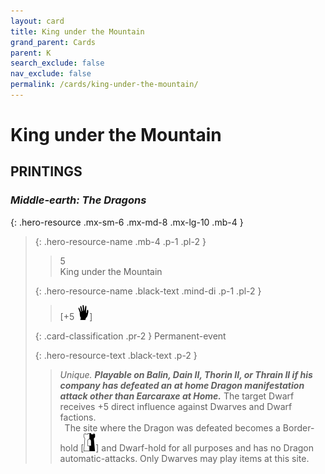 ```yaml
---
layout: card
title: King under the Mountain
grand_parent: Cards
parent: K
search_exclude: false
nav_exclude: false
permalink: /cards/king-under-the-mountain/
---
```


# King under the Mountain


## PRINTINGS


### _Middle-earth: The Dragons_

{: .hero-resource .mx-sm-6 .mx-md-8 .mx-lg-10 .mb-4 }
> {: .hero-resource-name .mb-4 .p-1 .pl-2 }
> > <div class="card-mp">5</div>
> > <div class="card-name">King under the Mountain</div>
>
> {: .hero-resource-name .black-text .mind-di .p-1 .pl-2 }
> > [+5 ![](/assets/images/di.svg)]
>
> {: .card-classification .pr-2 }
> Permanent-event
>
> {: .hero-resource-text .black-text .p-2 }
> > _Unique._ ***Playable on Balin, Dain II, Thorin II, or Thrain II if his company has defeated an at home Dragon manifestation attack other than Earcaraxe at Home.*** The target Dwarf receives +5 direct influence against Dwarves and Dwarf factions. <br>&ensp;The site where the Dragon was defeated becomes a Border-hold <nobr>[<img src="/assets/images/border-hold.svg">]</nobr> and Dwarf-hold for all purposes and has no Dragon automatic-attacks. Only Dwarves may play items at this site.  
> 
